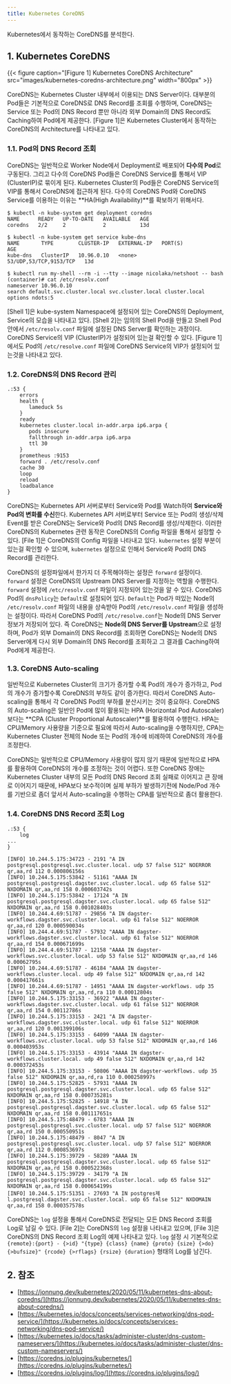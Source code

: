 ```yaml
---
title: Kubernetes CoreDNS
---
```


Kubernetes에서 동작하는 CoreDNS를 분석한다.

## 1. Kubernetes CoreDNS

{{< figure caption="[Figure 1] Kubernetes CoreDNS Architecture" src="images/kubernetes-coredns-architecture.png" width="800px" >}}

CoreDNS는 Kubernetes Cluster 내부에서 이용되는 DNS Server이다. 대부분의 Pod들은 기본적으로 CoreDNS로 DNS Record를 조회를 수행하며, CoreDNS는 Service 또는 Pod의 DNS Record 뿐만 아니라 외부 Domain의 DNS Record도 Caching하여 Pod에게 제공한다. [Figure 1]은 Kubernetes Cluster에서 동작하는 CoreDNS의 Architecture를 나타내고 있다.

### 1.1. Pod의 DNS Record 조회

CoreDNS는 일반적으로 Worker Node에서 Deployment로 배포되어 **다수의 Pod**로 구동된다. 그리고 다수의 CoreDNS Pod들은 CoreDNS Service를 통해서 VIP (ClusterIP)로 묶이게 된다. Kubernetes Cluster의 Pod들은 CoreDNS Service의 VIP를 통해서 CoreDNS에 접근하게 된다. 다수의 CoreDNS Pod와 CoreDNS Service를 이용하는 이유는 **HA(High Availability)**를 확보하기 위해서다.

```shell {caption="[Shell 1] CoreDNS Deployment, Pod"}
$ kubectl -n kube-system get deployment coredns
NAME      READY   UP-TO-DATE   AVAILABLE   AGE
coredns   2/2     2            2           13d

$ kubectl -n kube-system get service kube-dns
NAME       TYPE        CLUSTER-IP   EXTERNAL-IP   PORT(S)                  AGE
kube-dns   ClusterIP   10.96.0.10   <none>        53/UDP,53/TCP,9153/TCP   13d
```

```shell {caption="[Shell 2] Pod /etc/resolv.conf", linenos=table}
$ kubectl run my-shell --rm -i --tty --image nicolaka/netshoot -- bash
(container)# cat /etc/resolv.conf
nameserver 10.96.0.10
search default.svc.cluster.local svc.cluster.local cluster.local
options ndots:5
```

[Shell 1]은 kube-system Namespace에 설정되어 있는 CoreDNS의 Deployment, Service의 모습을 나타내고 있다. [Shell 2]는 임의의 Shell Pod을 만들고 Shell Pod안에서 `/etc/resolv.conf` 파일에 설정된 DNS Server를 확인하는 과정이다. CoreDNS Service의 VIP (ClusterIP)가 설정되어 있는걸 확인할 수 있다. [Figure 1]에서도 Pod의 `/etc/resolve.conf` 파일에 CoreDNS Service의 VIP가 설정되어 있는것을 나타내고 있다.

### 1.2. CoreDNS의 DNS Record 관리

```text {caption="[File 1] CoreDNS Config", linenos=table}
.:53 {
    errors
    health {
       lameduck 5s
    }
    ready
    kubernetes cluster.local in-addr.arpa ip6.arpa {
       pods insecure
       fallthrough in-addr.arpa ip6.arpa
       ttl 30
    }
    prometheus :9153
    forward . /etc/resolv.conf
    cache 30
    loop
    reload
    loadbalance
}
```

CoreDNS는 Kubernetes API 서버로부터 Service와 Pod를 Watch하여 **Service와 Pod의 변화를 수신**한다. Kubernetes API 서버로부터 Service 또는 Pod의 생성/삭제 Event를 받은 CoreDNS는 Service와 Pod의 DNS Record를 생성/삭제한다. 이러한 CoreDNS의 Kubernetes 관련 동작은 CoreDNS의 Config 파일을 통해서 설정할 수 있다. [File 1]은 CoreDNS의 Config 파일을 나타내고 있다. `kubernetes` 설정 부분이 있는걸 확인할 수 있으며, `kubernetes` 설정으로 인해서 Service와 Pod의 DNS Record를 관리한다.

CoreDNS의 설정파일에서 한가지 더 주목해야하는 설정은 `forward` 설정이다. `forward` 설정은 CoreDNS의 Upstream DNS Server를 지정하는 역할을 수행한다. `forward` 설정에 `/etc/resolv.conf` 파일이 지정되어 있는것을 알 수 있다. CoreDNS Pod의 `dnsPolicy`는 `Default`로 설정되어 있다. `Default`는 Pod가 떠있는 Node의 `/etc/resolv.conf` 파일의 내용을 상속받아 Pod의 `/etc/resolv.conf` 파일을 생성하는 설정이다. 따라서 CoreDNS Pod의 `/etc/resolve.conf`는 Node의 DNS Server 정보가 저장되어 있다. 즉 CoreDNS는 **Node의 DNS Server를 Upstream**으로 설정하며, Pod가 외부 Domain의 DNS Record를 조회하면 CoreDNS는 Node의 DNS Server에게 다시 외부 Domain의 DNS Record를 조회하고 그 결과를 Caching하여 Pod에게 제공한다.

### 1.3. CoreDNS Auto-scaling

일반적으로 Kubernetes Cluster의 크기가 증가할 수록 Pod의 개수가 증가하고, Pod의 개수가 증가할수록 CoreDNS의 부하도 같이 증가한다. 따라서 CoreDNS Auto-scaling을 통해서 각 CoreDNS Pod의 부하를 분산시키는 것이 중요하다. CoreDNS의 Auto-scaling은 일반인 Pod에 많이 활용되는 HPA (Horizontal Pod Autoscaler)보다는 **CPA (Cluster Proportional Autoscaler)**를 활용하여 수행한다. HPA는 CPU/Memory 사용량을 기준으로 필요에 따라서 Auto-scaling을 수행하지만, CPA는 Kubernetes Cluster 전체의 Node 또는 Pod의 개수에 비례하여 CoreDNS의 개수를 조정한다.

CoreDNS는 일반적으로 CPU/Memory 사용량이 많지 않기 때문에 일반적으로 HPA를 활용하여 CoreDNS의 개수를 조정하는 것이 어렵다. 또한 CoreDNS 장애는 Kubernetes Cluster 내부의 모든 Pod의 DNS Record 조회 실패로 이어지고 큰 장애로 이어지기 때문에, HPA보다 보수적이며 실제 부하가 발생하기전에 Node/Pod 개수를 기반으로 좀더 앞서서 Auto-scaling을 수행하는 CPA를 일반적으로 좀더 활용한다.

### 1.4. CoreDNS DNS Record 조회 Log

```text {caption="[File 2] CoreDNS Log Config", linenos=table}
.:53 {
    log
...
}
```

```text {caption="[File 3] CoreDNS DNS Record Lookup Log Example", linenos=table}
[INFO] 10.244.5.175:34723 - 2191 "A IN postgresql.postgresql.svc.cluster.local. udp 57 false 512" NOERROR qr,aa,rd 112 0.000806156s
[INFO] 10.244.5.175:53842 - 51161 "AAAA IN postgresql.postgresql.dagster.svc.cluster.local. udp 65 false 512" NXDOMAIN qr,aa,rd 158 0.000603742s
[INFO] 10.244.5.175:53842 - 17124 "A IN postgresql.postgresql.dagster.svc.cluster.local. udp 65 false 512" NXDOMAIN qr,aa,rd 158 0.001028403s
[INFO] 10.244.4.69:51787 - 29856 "A IN dagster-workflows.dagster.svc.cluster.local. udp 61 false 512" NOERROR qr,aa,rd 120 0.000590034s
[INFO] 10.244.4.69:51787 - 57932 "AAAA IN dagster-workflows.dagster.svc.cluster.local. udp 61 false 512" NOERROR qr,aa,rd 154 0.000671699s
[INFO] 10.244.4.69:51787 - 12158 "AAAA IN dagster-workflows.svc.cluster.local. udp 53 false 512" NXDOMAIN qr,aa,rd 146 0.00062795s
[INFO] 10.244.4.69:51787 - 46184 "AAAA IN dagster-workflows.cluster.local. udp 49 false 512" NXDOMAIN qr,aa,rd 142 0.000417661s
[INFO] 10.244.4.69:51787 - 14951 "AAAA IN dagster-workflows. udp 35 false 512" NXDOMAIN qr,aa,rd,ra 110 0.00012804s
[INFO] 10.244.5.175:33153 - 36922 "AAAA IN dagster-workflows.dagster.svc.cluster.local. udp 61 false 512" NOERROR qr,aa,rd 154 0.00112786s
[INFO] 10.244.5.175:33153 - 2421 "A IN dagster-workflows.dagster.svc.cluster.local. udp 61 false 512" NOERROR qr,aa,rd 120 0.001399106s
[INFO] 10.244.5.175:33153 - 64099 "AAAA IN dagster-workflows.svc.cluster.local. udp 53 false 512" NXDOMAIN qr,aa,rd 146 0.000403953s
[INFO] 10.244.5.175:33153 - 43914 "AAAA IN dagster-workflows.cluster.local. udp 49 false 512" NXDOMAIN qr,aa,rd 142 0.000372453s
[INFO] 10.244.5.175:33153 - 50806 "AAAA IN dagster-workflows. udp 35 false 512" NXDOMAIN qr,aa,rd,ra 110 0.000258997s
[INFO] 10.244.5.175:52825 - 57931 "AAAA IN postgresql.postgresql.dagster.svc.cluster.local. udp 65 false 512" NXDOMAIN qr,aa,rd 158 0.000735281s
[INFO] 10.244.5.175:52825 - 14918 "A IN postgresql.postgresql.dagster.svc.cluster.local. udp 65 false 512" NXDOMAIN qr,aa,rd 158 0.001117651s
[INFO] 10.244.5.175:48479 - 6783 "AAAA IN postgresql.postgresql.svc.cluster.local. udp 57 false 512" NOERROR qr,aa,rd 150 0.000550951s
[INFO] 10.244.5.175:48479 - 8047 "A IN postgresql.postgresql.svc.cluster.local. udp 57 false 512" NOERROR qr,aa,rd 112 0.000853697s
[INFO] 10.244.5.175:39729 - 58289 "AAAA IN postgresql.postgresql.dagster.svc.cluster.local. udp 65 false 512" NXDOMAIN qr,aa,rd 158 0.000522368s
[INFO] 10.244.5.175:39729 - 34179 "A IN postgresql.postgresql.dagster.svc.cluster.local. udp 65 false 512" NXDOMAIN qr,aa,rd 158 0.000654199s
[INFO] 10.244.5.175:51351 - 27693 "A IN postgres제l.postgresql.dagster.svc.cluster.local. udp 65 false 512" NXDOMAIN qr,aa,rd 158 0.000357578s
```

CoreDNS는 `log` 설정을 통해서 CoreDNS로 전달되는 모든 DNS Record 조회를 Log로 남길 수 있다. [File 2]는 CoreDNS의 `log` 설정을 나타내고 있으며, [File 3]은 CoreDNS의 DNS Record 조회 Log의 예제 나타내고 있다. `log` 설정 시 기본적으로 `{remote}:{port} - {>id} "{type} {class} {name} {proto} {size} {>do} {>bufsize}" {rcode} {>rflags} {rsize} {duration}` 형태의 Log를 남긴다.

## 2. 참조

* [https://jonnung.dev/kubernetes/2020/05/11/kubernetes-dns-about-coredns/](https://jonnung.dev/kubernetes/2020/05/11/kubernetes-dns-about-coredns/)
* [https://kubernetes.io/docs/concepts/services-networking/dns-pod-service/](https://kubernetes.io/docs/concepts/services-networking/dns-pod-service/)
* [https://kubernetes.io/docs/tasks/administer-cluster/dns-custom-nameservers/](https://kubernetes.io/docs/tasks/administer-cluster/dns-custom-nameservers/)
* [https://coredns.io/plugins/kubernetes/](https://coredns.io/plugins/kubernetes/)
* [https://coredns.io/plugins/log/](https://coredns.io/plugins/log/)